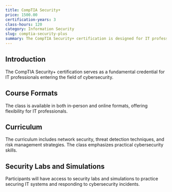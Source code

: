 ```yaml
---
title: CompTIA Security+
price: 1500.00
certification-years: 3
class-hours: 120
category: Information Security
slug: comptia-security-plus
summary: The CompTIA Security+ certification is designed for IT professionals aiming to establish a foundation in cybersecurity. This comprehensive class covers network security, threat detection, and risk management. It equips candidates with the skills needed to secure IT systems and protect against cybersecurity threats.
---
```


## Introduction

The CompTIA Security+ certification serves as a fundamental credential for IT professionals entering the field of cybersecurity.

## Course Formats

The class is available in both in-person and online formats, offering flexibility for IT professionals.

## Curriculum

The curriculum includes network security, threat detection techniques, and risk management strategies. The class emphasizes practical cybersecurity skills.

## Security Labs and Simulations

Participants will have access to security labs and simulations to practice securing IT systems and responding to cybersecurity incidents.

